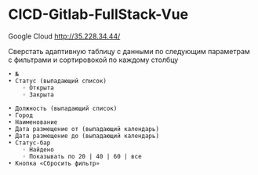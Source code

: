 # CICD-Gitlab-FullStack-Vue

Google Cloud http://35.228.34.44/

Сверстать адаптивную таблицу с данными по следующим параметрам с фильтрами и сортировокой по каждому столбцу

    • №
    • Статус (выпадающий список)
        ◦ Открыта
        ◦ Закрыта

    • Должность (выпадающий список)
    • Город
    • Наименование
    • Дата размещение от (выпадающий календарь)
    • Дата размещение до (выпадающий календарь)
    • Статус-бар
        ◦ Найдено 
        ◦ Показывать по 20 | 40 | 60 | все
    • Кнопка «Сбросить фильтр»

